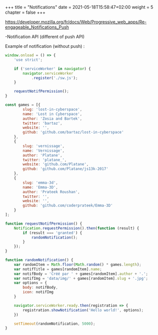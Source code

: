 +++
title = "Notifications"
date = 2021-05-18T15:58:47+02:00
weight = 5
chapter = false
+++

https://developer.mozilla.org/fr/docs/Web/Progressive_web_apps/Re-engageable_Notifications_Push

-Notification API (different of push API)

Example of notification (without push) :
```js
window.onload = () => {
    'use strict';

    if ('serviceWorker' in navigator) {
        navigator.serviceWorker
            .register('./sw.js');
    }

    requestNotifPermission();
}

const games = [{
        slug: 'lost-in-cyberspace',
        name: 'Lost in Cyberspace',
        author: 'Zosia and Bartek',
        twitter: 'bartaz',
        website: '',
        github: 'github.com/bartaz/lost-in-cyberspace'
    },
    {
        slug: 'vernissage',
        name: 'Vernissage',
        author: 'Platane',
        twitter: 'platane_',
        website: 'github.com/Platane',
        github: 'github.com/Platane/js13k-2017'
    },
    {
        slug: 'emma-3d',
        name: 'Emma-3D',
        author: 'Prateek Roushan',
        twitter: '',
        website: '',
        github: 'github.com/coderprateek/Emma-3D'
    }
];

function requestNotifPermission() {
    Notification.requestPermission().then(function (result) {
        if (result === 'granted') {
            randomNotification();
        }
    });
}

function randomNotification() {
    var randomItem = Math.floor(Math.random() * games.length);
    var notifTitle = games[randomItem].name;
    var notifBody = 'Créé par ' + games[randomItem].author + '.';
    var notifImg = 'data/img/' + games[randomItem].slug + '.jpg';
    var options = {
        body: notifBody,
        icon: notifImg
    }

    navigator.serviceWorker.ready.then(registration => {
        registration.showNotification('Hello world!', options);
    })

    setTimeout(randomNotification, 5000);
}
```